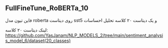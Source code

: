 ## FullFineTune_RoBERTa_10
فاین تیون مدل roberta  روی دیتاست sst5 و یک دیتاست ۲۰ کلاسه تحلیل احساسات

لینک دیتاست ۲۰ کلاسه:
https://github.com/YasJanam/NLP_MODELS_2/tree/main/sentiment_analysis_model_6/dataset(20_classes)
